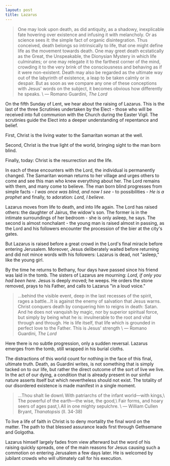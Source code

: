 ```yaml
---
layout: post
title: Lazarus
---
```

>One may look upon death, as did antiquity, as a shadowy, inexplicable fate hovering over existence and infusing it with melancholy. Or as science sees it: the simple fact of organic disintegration. Thus conceived, death belongs so intrinsically to life, that one might define life as the movement towards death. One may greet death ecstatically as the Great, the Unspeakable, the Dionysian Mystery in which life culminates; or one may relegate it to the farthest corner of the mind, crowding it to the very brink of the consciousness and behaving as if it were non-existent. Death may also be regarded as the ultimate way out of the labyrinth of existence, a leap to be taken calmly or in despair. But as soon as we compare any one of these conceptions with Jesus' words on the subject, it becomes obvious how differently he speaks. \\
 &mdash; Romano Guardini, _The Lord_

On the fifth Sunday of Lent, we hear about the raising of Lazarus. This is the last of the three Scrutinies undertaken by the Elect - those who will be received into full communion with the Church during the Easter Vigil. The scrutinies guide the Elect into a deeper understanding of repentance and belief.

First, Christ is the living water to the Samaritan woman at the well.

Second, Christ is the true light of the world, bringing sight to the man born blind.

Finally, today: Christ is the resurrection and the life.

In each of these encounters with the Lord, the individual is permanently changed. The Samaritan woman returns to her village and urges others to come and see this man who knew everything about her. The Lord remains with them, and many come to believe. The man born blind progresses from simple facts - _I was once was blind, and now I see_ - to possibilities - _He is a prophet_ and finally, to adoration: _Lord, I believe._

Lazarus moves from life to death, and into life again. The Lord has raised others: the daughter of Jairus, the widow's son. The former is in the intimate surroundings of her bedroom - she is only asleep, he says. The second is almost nonchalant - the young man is raised almost in passing, as the Lord and his followers encounter the procession of the bier at the city's gates.

But Lazarus is raised before a great crowd in the Lord's final miracle before entering Jerusalem. Moreover, Jesus deliberately waited before returning and did not mince words with his followers: Lazarus is dead, not "asleep," like the young girl.

By the time he returns to Bethany, four days have passed since his friend was laid in the tomb. The sisters of Lazarus are mourning: _Lord, if only you had been here_. Jesus is deeply moved; he weeps. He orders the stone removed, prays to his Father, and calls to Lazarus "in a loud voice."

>...behind the visible event, deep in the last recesses of the spirit, rages a battle...It is against the enemy of salvation that Jesus warns. Christ conquers death by conquering him to reigns in death: Satan. And he does not vanquish by magic, nor by superior spiritual force, but simply by being what he is: invulnerable to the root and vital through and through. He is life itself, that life which is grounded in perfect love to the Father. This is Jesus' strength \\
&mdash; Romano Guardini, _The Lord_

Here there is no subtle progression, only a sudden reversal. Lazarus emerges from the tomb, still wrapped in his burial cloths.

The distractions of this world count for nothing in the face of this final, ultimate truth. Death, as Guardini writes, is not something that is simply tacked on to our life, but rather the direct outcome of the sort of live we live. In the act of our dying, a condition that is already present in our sinful nature asserts itself but which nevertheless should not exist. The totality of our disordered existence is made manifest in a single moment.

>...Thou shalt lie down\\
With patriarchs of the infant world—with kings,\\
The powerful of the earth—the wise, the good,\\
Fair forms, and hoary seers of ages past,\\
All in one mighty sepulchre. \\
&mdash; William Cullen Bryant, _Thanatopsis_ (ll. 34-38)

To live a life of faith in Christ is to deny mortality the final word on the matter. The path to that blessed assurance leads first through Gethsemane and Golgotha.

Lazarus himself largely fades from view afterward but the word of his raising quickly spreads, one of the main reasons for Jesus causing such a commotion on entering Jerusalem a few days later. He is welcomed by jubilant crowds who will ultimately call for his execution.
